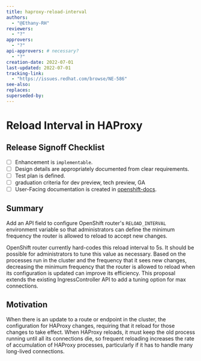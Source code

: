 ```yaml
---
title: haproxy-reload-interval
authors:
  - "@Ethany-RH"
reviewers:
  - "?"
approvers:
  - "?"
api-approvers: # necessary?
  - "?"
creation-date: 2022-07-01
last-updated: 2022-07-01
tracking-link:
  - "https://issues.redhat.com/browse/NE-586"
see-also:
replaces:
superseded-by:
---
```


# Reload Interval in HAProxy

## Release Signoff Checklist

- [ ] Enhancement is `implementable`.
- [ ] Design details are appropriately documented from clear requirements.
- [ ] Test plan is defined.
- [ ] graduation criteria for dev preview, tech preview, GA
- [ ] User-Facing documentation is created in [openshift-docs](https://github.com/openshift/openshift-docs/).

## Summary

Add an API field to configure OpenShift router's `RELOAD_INTERVAL` environment variable so that administrators can define the minimum frequency the router is allowed to reload to accept new changes.

OpenShift router currently hard-codes this reload interval to 5s. It should be possible for administrators to tune this value as necessary. Based on the processes run in the cluster and the frequency that it sees new changes, decreasing the minimum frequency that the router is allowed to reload when its configuration is updated can improve its efficiency.
This proposal extends the existing IngressController API to add a tuning option for max connections.

## Motivation

When there is an update to a route or endpoint in the cluster, the configuration for HAProxy changes, requiring that it reload for those changes to take effect. When HAProxy reloads, it must keep the old process running until all its connections die, so frequent reloading increases the rate of accumulation of HAProxy processes, particularly if it has to handle many long-lived connections.
